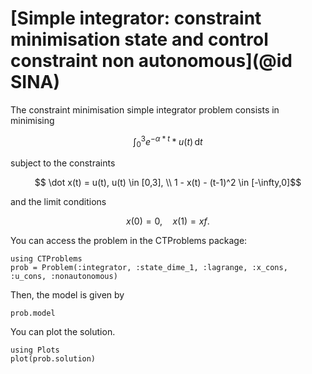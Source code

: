 # [Simple integrator: constraint minimisation state and control constraint non autonomous](@id SINA)

The constraint minimisation simple integrator problem consists in minimising

```math
    \int_{0}^{3} e^{-α*t}*u(t) \, \mathrm{d}t
```

subject to the constraints

```math
    \dot x(t) = u(t), u(t) \in [0,3], \\
    1 - x(t) - (t-1)^2 \in [-\infty,0]
```

and the limit conditions

```math
    x(0) = 0, \quad x(1) = xf.
```

You can access the problem in the CTProblems package:

```@example main
using CTProblems
prob = Problem(:integrator, :state_dime_1, :lagrange, :x_cons, :u_cons, :nonautonomous)
```

Then, the model is given by

```@example main
prob.model
```

You can plot the solution.

```@example main
using Plots
plot(prob.solution)
```